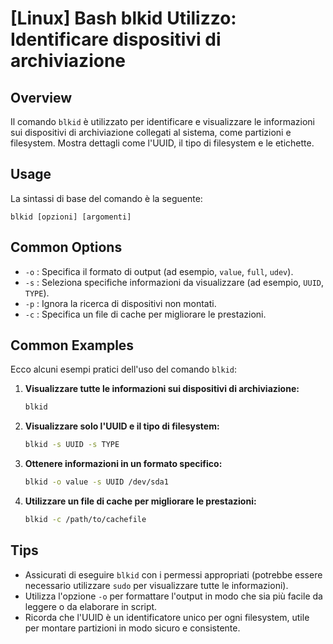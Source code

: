 # [Linux] Bash blkid Utilizzo: Identificare dispositivi di archiviazione

## Overview
Il comando `blkid` è utilizzato per identificare e visualizzare le informazioni sui dispositivi di archiviazione collegati al sistema, come partizioni e filesystem. Mostra dettagli come l'UUID, il tipo di filesystem e le etichette.

## Usage
La sintassi di base del comando è la seguente:
```
blkid [opzioni] [argomenti]
```

## Common Options
- `-o` : Specifica il formato di output (ad esempio, `value`, `full`, `udev`).
- `-s` : Seleziona specifiche informazioni da visualizzare (ad esempio, `UUID`, `TYPE`).
- `-p` : Ignora la ricerca di dispositivi non montati.
- `-c` : Specifica un file di cache per migliorare le prestazioni.

## Common Examples
Ecco alcuni esempi pratici dell'uso del comando `blkid`:

1. **Visualizzare tutte le informazioni sui dispositivi di archiviazione:**
   ```bash
   blkid
   ```

2. **Visualizzare solo l'UUID e il tipo di filesystem:**
   ```bash
   blkid -s UUID -s TYPE
   ```

3. **Ottenere informazioni in un formato specifico:**
   ```bash
   blkid -o value -s UUID /dev/sda1
   ```

4. **Utilizzare un file di cache per migliorare le prestazioni:**
   ```bash
   blkid -c /path/to/cachefile
   ```

## Tips
- Assicurati di eseguire `blkid` con i permessi appropriati (potrebbe essere necessario utilizzare `sudo` per visualizzare tutte le informazioni).
- Utilizza l'opzione `-o` per formattare l'output in modo che sia più facile da leggere o da elaborare in script.
- Ricorda che l'UUID è un identificatore unico per ogni filesystem, utile per montare partizioni in modo sicuro e consistente.